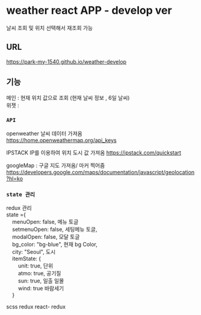 # weather react APP - develop ver

날씨 조회 및 위치 선택해서 재조회 가능

## URL
https://park-my-1540.github.io/weather-develop

## 기능

메인 : 현재 위치 값으로 조회 (현재 날씨 정보 , 6일 날씨) <BR/>
위젯 : 

### `API`

openweather 날씨 데이터 가져옴 <br/>
https://home.openweathermap.org/api_keys

IPSTACK IP를 이용하여 위치 도시 값 가져옴
https://ipstack.com/quickstart

googleMap : 구글 지도 가져옴/ 마커 찍어줌
https://developers.google.com/maps/documentation/javascript/geolocation?hl=ko

### `state 관리`
redux 관리<br/>
state ={<br/>
  &nbsp;&nbsp;&nbsp;&nbsp;menuOpen: false, 메뉴 토글 <Br/>
  &nbsp;&nbsp;&nbsp;&nbsp;setmenuOpen: false, 세팅메뉴 토글,<Br/>
  &nbsp;&nbsp;&nbsp;&nbsp;modalOpen: false,  모달 토글<Br/>
  &nbsp;&nbsp;&nbsp;&nbsp;bg_color: "bg-blue", 현재 bg Color,<Br/>
  &nbsp;&nbsp;&nbsp;&nbsp;city: "Seoul", 도시 <Br/>
  &nbsp;&nbsp;&nbsp;&nbsp;itemState: {<Br/>
    &nbsp;&nbsp;&nbsp;&nbsp;&nbsp;&nbsp;&nbsp;&nbsp;unit: true, 단위<Br/>
    &nbsp;&nbsp;&nbsp;&nbsp;&nbsp;&nbsp;&nbsp;&nbsp;atmo: true, 공기질<Br/>
    &nbsp;&nbsp;&nbsp;&nbsp;&nbsp;&nbsp;&nbsp;&nbsp;sun: true, 일출 일몰<Br/>
   &nbsp;&nbsp;&nbsp;&nbsp;&nbsp;&nbsp;&nbsp;&nbsp;wind: true 바람세기<Br/>
   &nbsp;&nbsp;&nbsp;&nbsp;}<Br/>

scss
redux
react- redux
